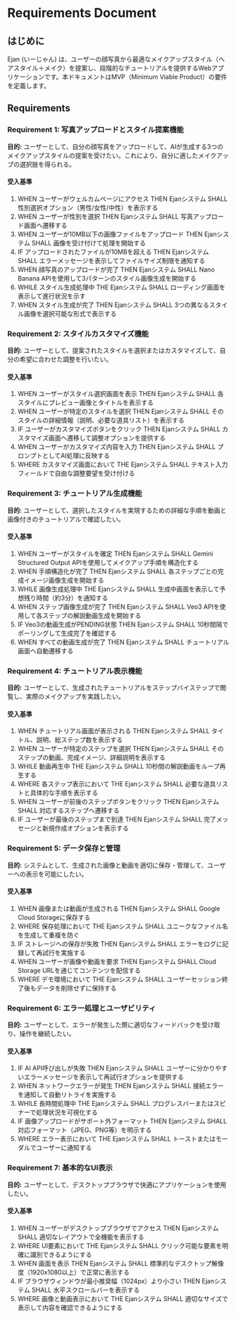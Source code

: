 # Requirements Document

## はじめに
Ejan (いーじゃん) は、ユーザーの顔写真から最適なメイクアップスタイル（ヘアスタイル＋メイク）を提案し、段階的なチュートリアルを提供するWebアプリケーションです。本ドキュメントはMVP（Minimum Viable Product）の要件を定義します。

## Requirements

### Requirement 1: 写真アップロードとスタイル提案機能
**目的:** ユーザーとして、自分の顔写真をアップロードして、AIが生成する3つのメイクアップスタイルの提案を受けたい。これにより、自分に適したメイクアップの選択肢を得られる。

#### 受入基準

1. WHEN ユーザーがウェルカムページにアクセス THEN Ejanシステム SHALL 性別選択オプション（男性/女性/中性）を表示する
2. WHEN ユーザーが性別を選択 THEN Ejanシステム SHALL 写真アップロード画面へ遷移する
3. WHEN ユーザーが10MB以下の画像ファイルをアップロード THEN Ejanシステム SHALL 画像を受け付けて処理を開始する
4. IF アップロードされたファイルが10MBを超える THEN Ejanシステム SHALL エラーメッセージを表示してファイルサイズ制限を通知する
5. WHEN 顔写真のアップロードが完了 THEN Ejanシステム SHALL Nano Banana APIを使用して3パターンのスタイル画像生成を開始する
6. WHILE スタイル生成処理中 THE Ejanシステム SHALL ローディング画面を表示して進行状況を示す
7. WHEN スタイル生成が完了 THEN Ejanシステム SHALL 3つの異なるスタイル画像を選択可能な形式で表示する

### Requirement 2: スタイルカスタマイズ機能
**目的:** ユーザーとして、提案されたスタイルを選択またはカスタマイズして、自分の希望に合わせた調整を行いたい。

#### 受入基準

1. WHEN ユーザーがスタイル選択画面を表示 THEN Ejanシステム SHALL 各スタイルにプレビュー画像とタイトルを表示する
2. WHEN ユーザーが特定のスタイルを選択 THEN Ejanシステム SHALL そのスタイルの詳細情報（説明、必要な道具リスト）を表示する
3. IF ユーザーがカスタマイズボタンをクリック THEN Ejanシステム SHALL カスタマイズ画面へ遷移して調整オプションを提供する
4. WHEN ユーザーがカスタマイズ内容を入力 THEN Ejanシステム SHALL プロンプトとしてAI処理に反映する
5. WHERE カスタマイズ画面において THE Ejanシステム SHALL テキスト入力フィールドで自由な調整要望を受け付ける

### Requirement 3: チュートリアル生成機能
**目的:** ユーザーとして、選択したスタイルを実現するための詳細な手順を動画と画像付きのチュートリアルで確認したい。

#### 受入基準

1. WHEN ユーザーがスタイルを確定 THEN Ejanシステム SHALL Gemini Structured Output APIを使用してメイクアップ手順を構造化する
2. WHEN 手順構造化が完了 THEN Ejanシステム SHALL 各ステップごとの完成イメージ画像生成を開始する
3. WHILE 画像生成処理中 THE Ejanシステム SHALL 生成中画面を表示して予想残り時間（約3分）を通知する
4. WHEN ステップ画像生成が完了 THEN Ejanシステム SHALL Veo3 APIを使用して各ステップの解説動画生成を開始する
5. IF Veo3の動画生成がPENDING状態 THEN Ejanシステム SHALL 10秒間隔でポーリングして生成完了を確認する
6. WHEN すべての動画生成が完了 THEN Ejanシステム SHALL チュートリアル画面へ自動遷移する

### Requirement 4: チュートリアル表示機能
**目的:** ユーザーとして、生成されたチュートリアルをステップバイステップで閲覧し、実際のメイクアップを実践したい。

#### 受入基準

1. WHEN チュートリアル画面が表示される THEN Ejanシステム SHALL タイトル、説明、総ステップ数を表示する
2. WHEN ユーザーが特定のステップを選択 THEN Ejanシステム SHALL そのステップの動画、完成イメージ、詳細説明を表示する
3. WHILE 動画再生中 THE Ejanシステム SHALL 10秒間の解説動画をループ再生する
4. WHERE 各ステップ表示において THE Ejanシステム SHALL 必要な道具リストと具体的な手順を表示する
5. WHEN ユーザーが前後のステップボタンをクリック THEN Ejanシステム SHALL 対応するステップへ遷移する
6. IF ユーザーが最後のステップまで到達 THEN Ejanシステム SHALL 完了メッセージと新規作成オプションを表示する

### Requirement 5: データ保存と管理
**目的:** システムとして、生成された画像と動画を適切に保存・管理して、ユーザーへの表示を可能にしたい。

#### 受入基準

1. WHEN 画像または動画が生成される THEN Ejanシステム SHALL Google Cloud Storageに保存する
2. WHERE 保存処理において THE Ejanシステム SHALL ユニークなファイル名を生成して重複を防ぐ
3. IF ストレージへの保存が失敗 THEN Ejanシステム SHALL エラーをログに記録して再試行を実施する
4. WHEN ユーザーが画像や動画を要求 THEN Ejanシステム SHALL Cloud Storage URLを通じてコンテンツを配信する
5. WHERE デモ環境において THE Ejanシステム SHALL ユーザーセッション終了後もデータを削除せずに保持する

### Requirement 6: エラー処理とユーザビリティ
**目的:** ユーザーとして、エラーが発生した際に適切なフィードバックを受け取り、操作を継続したい。

#### 受入基準

1. IF AI API呼び出しが失敗 THEN Ejanシステム SHALL ユーザーに分かりやすいエラーメッセージを表示して再試行オプションを提供する
2. WHEN ネットワークエラーが発生 THEN Ejanシステム SHALL 接続エラーを通知して自動リトライを実施する
3. WHILE 長時間処理中 THE Ejanシステム SHALL プログレスバーまたはスピナーで処理状況を可視化する
4. IF 画像アップロードがサポート外フォーマット THEN Ejanシステム SHALL 対応フォーマット（JPEG、PNG等）を明示する
5. WHERE エラー表示において THE Ejanシステム SHALL トーストまたはモーダルでユーザーに通知する

### Requirement 7: 基本的なUI表示
**目的:** ユーザーとして、デスクトップブラウザで快適にアプリケーションを使用したい。

#### 受入基準

1. WHEN ユーザーがデスクトップブラウザでアクセス THEN Ejanシステム SHALL 適切なレイアウトで全機能を表示する
2. WHERE UI要素において THE Ejanシステム SHALL クリック可能な要素を明確に識別できるようにする
3. WHEN 画面を表示 THEN Ejanシステム SHALL 標準的なデスクトップ解像度（1920x1080以上）で正常に表示する
4. IF ブラウザウィンドウが最小推奨幅（1024px）より小さい THEN Ejanシステム SHALL 水平スクロールバーを表示する
5. WHERE 画像と動画表示において THE Ejanシステム SHALL 適切なサイズで表示して内容を確認できるようにする
